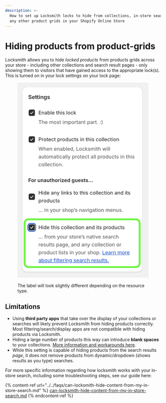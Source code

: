 ```yaml
---
description: >-
  How to set up Locksmith locks to hide from collections, in-store searches, and
  any other product grids in your Shopify Online Store
---
```


# Hiding products from product-grids

Locksmith allows you to hide _locked products_ from products grids across your store - including other collections and search result pages - only showing them to visitors that have gained access to the appropriate lock(s). This is turned on in your lock settings on your lock page:

<figure><img src="../../.gitbook/assets/hideFromSearchResultsCollectionsEtc.png" alt=""><figcaption><p>The label will look slightly different depending on the resource type.</p></figcaption></figure>



## Limitations

* Using **third party apps** that take over the display of your collections or searches will likely prevent Locksmith from hiding products correctly. Most filtering/search/display apps are not compatible with hiding products via Locksmith.
* Hiding a large number of products this way can introduce **blank spaces** to your collections. [More information and workarounds here](../../faqs/faq-i-see-blank-spaces-in-my-collections-and-or-searches-when-locking.md).
* While this setting is capable of hiding products from the search results _page_, it does not remove products from dynamic/dropdown (shows results as you type) searches.

For more specific information regarding how locksmith works with your in-store search, including some troubleshooting steps, see our guide here:

{% content-ref url="../../faqs/can-locksmith-hide-content-from-my-in-store-search.md" %}
[can-locksmith-hide-content-from-my-in-store-search.md](../../faqs/can-locksmith-hide-content-from-my-in-store-search.md)
{% endcontent-ref %}
